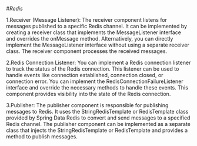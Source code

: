 #*Redis*

1.Receiver (Message Listener): The receiver component listens for messages published to a specific Redis channel. It can be implemented by creating a receiver class that implements the MessageListener interface and overrides the onMessage method. Alternatively, you can directly implement the MessageListener interface without using a separate receiver class. The receiver component processes the received messages.

2.Redis Connection Listener: You can implement a Redis connection listener to track the status of the Redis connection. This listener can be used to handle events like connection established, connection closed, or connection error. You can implement the RedisConnectionFailureListener interface and override the necessary methods to handle these events. This component provides visibility into the state of the Redis connection.

3.Publisher: The publisher component is responsible for publishing messages to Redis. It uses the StringRedisTemplate or RedisTemplate class provided by Spring Data Redis to convert and send messages to a specified Redis channel. The publisher component can be implemented as a separate class that injects the StringRedisTemplate or RedisTemplate and provides a method to publish messages.

